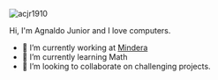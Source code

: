 <p align="left"> <img src="https://komarev.com/ghpvc/?username=acjr1910&label=Profile%20views&color=0e75b6&style=flat" alt="acjr1910" /> </p>

Hi, I'm Agnaldo Junior and I love computers.

- 🔭 I’m currently working at [Mindera](https://mindera.com/)
- 🌱 I’m currently learning Math
- 👯 I’m looking to collaborate on challenging projects.

<!--
**ajnior/ajnior** is a ✨ _special_ ✨ repository because its `README.md` (this file) appears on your GitHub profile.

Here are some ideas to get you started:

- 🔭 I’m currently working on ...
- 🌱 I’m currently learning ...
- 👯 I’m looking to collaborate on ...
- 🤔 I’m looking for help with ...
- 💬 Ask me about ...
- 📫 How to reach me: ...
- 😄 Pronouns: ...
- ⚡ Fun fact: ...
-->
